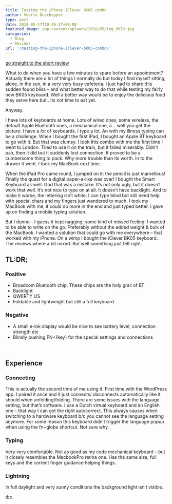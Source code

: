 ```yaml
---
title: Testing the iPhone iClever BK05 combo
author: Veerle Deschepper
type: post
date: 2018-05-17T10:46:17+00:00
featured_image: /wp-content/uploads/2018/05/img_0978.jpg
categories:
  - Blog
  - Reviews
url: '/testing-the-iphone-iclever-bk05-combo/'
---
```

[go straight to the short review][1]

<nuxt-image src="/img/sunny-bench-picknick-alone.jpg"></nuxt-image>

What to do when you have a few minutes to spare before an appointment? Actually there are a lot of things I normally do but today I find myself sitting, alone, in the sun, in a very very busy cafeteria. I just had to share this sudden found bliss &#8211; and what better way to do that while testing my fairly new BK05 keyboard. Well a better way would be to enjoy the delicious food they serve here but.. its not time to eat yet.

Anyway.

I have lots of keyboards at home. Lots of wired ones, some wireless, the default Apple Bluetooth ones, a mechanical one, a .. well you get the picture: I have a _lot_ of keyboards. I type a lot. An with my illness typing can be a challenge. When I bought the first iPad, I bought an Apple BT keyboard to go with it. But that was clumsy. I took this combo with me the first time I went to London. Tried to use it on the train, but it failed miserably. Didn&#8217;t pair, then it did but it suddenly lost connection. It proved to be a cumbersome thing to pack. Why more trouble than its worth. In to the drawer it went. I took my MacBook next time.

When the iPad Pro came round, I jumped on it: the pencil is just marvellous! Finally the quest for a digital paper-a-like was over! I bought the Smart Keyboard as well. God that was a mistake. It&#8217;s not only ugly, but it doesn&#8217;t work that well. It&#8217;s not nice to type on at all. It doesn&#8217;t have backlight. And to make it worse, the lettering isn&#8217;t white. I can type blind but still need help with special chars and my fingers just wandered to much. I took my MacBook with me, it could do more in the end and just typed better. I gave up on finding a mobile typing solution.

But I dunno &#8211; I guess it kept nagging; some kind of missed feeling: I wanted to be able to write on the go. Preferably without the added weight & bulk of the MacBook. I wanted a solution that could go with me everywhere &#8211; that worked with my iPhone. On a wimp I bought the iClever BK05 keyboard. The reviews where a bit mixed. But well something just felt right.

## TL:DR;

### Positive
  * Broadcom Bluetooth chip. These chips are the holy grail of BT
  * Backlight
  * QWERTY US
  * Foldable and lightweight but still a full keyboard

### Negative
  * A small e-ink display would be nice to see battery level, connection strength etc
  * Blindly pushing FN+{key} for the special settings and connections

&nbsp;

## Experience

### Connecting

This is actually the second time of me using it. First time with the WordPress app. I paired it once and it just connects/ disconnects automatically like it should when unfolding/folding. There are some issues with the language setting, but that&#8217;s software. I use a Dutch virtual keyboard and an English one &#8211; that way I can get the right autocorrect. This always causes when switching to a hardware keyboard b/c you cannot see the language setting anymore. For some reason this keyboard didn&#8217;t trigger the language popup when using the fn+globe shortcut. Not sure why.

### Typing

Very very comfortable. Not as good as my code mechanical keyboard &#8211; but it closely resembles the MacbookPro retina one. Has the same size, full keys and the correct finger guidance helping things.

### Lightning

In full daylight and very sunny conditions the background light isn&#8217;t visible.

tbc.

 [1]: /reviews/testing-the-iphone-iclever-bk05-combo#tldr 
